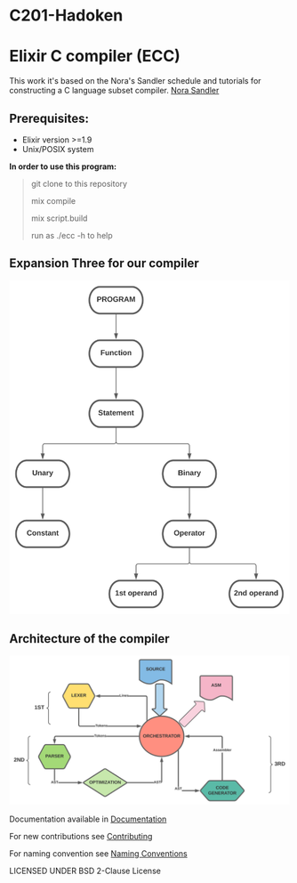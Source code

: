 # **C201-Hadoken**
# Elixir C compiler (ECC)

This work it's based on the Nora's Sandler schedule and
tutorials for constructing a C language subset compiler.
[Nora Sandler](https://norasandler.com/)

## Prerequisites:
- Elixir version >=1.9
- Unix/POSIX system
  
**In order to use this program:**
>git clone to this repository 
> 
> mix compile
> 
> mix script.build
> 
> run as ./ecc -h to help

## Expansion Three for our compiler

![Expansion Three](resources/ECC_expansion_three.svg)

## Architecture of the compiler

![Compiler Architecture](resources/ECC_Architecture.svg)

Documentation available in [Documentation](DOCUMENTATION.md)

For new contributions see [Contributing](CONTRIBUTING.md)

For naming convention see [Naming Conventions](CONVENTIONS.md)

LICENSED UNDER BSD 2-Clause License
